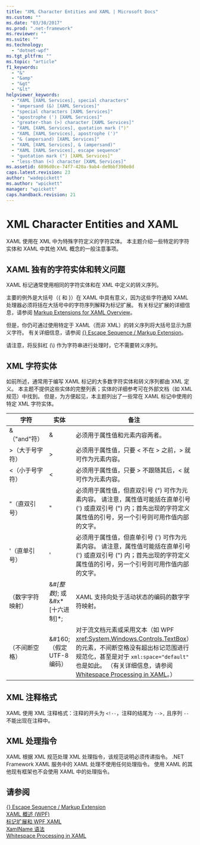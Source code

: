 ```yaml
---
title: "XML Character Entities and XAML | Microsoft Docs"
ms.custom: ""
ms.date: "03/30/2017"
ms.prod: ".net-framework"
ms.reviewer: ""
ms.suite: ""
ms.technology: 
  - "dotnet-wpf"
ms.tgt_pltfrm: ""
ms.topic: "article"
f1_keywords: 
  - "&"
  - "&amp"
  - "&gt"
  - "&lt"
helpviewer_keywords: 
  - "XAML [XAML Services], special characters"
  - "ampersand (&) [XAML Services]"
  - "special characters [XAML Services]"
  - "apostrophe (') [XAML Services]"
  - "greater-than (>) character [XAML Services]"
  - "XAML [XAML Services], quotation mark (")"
  - "XAML [XAML Services], apostrophe (')"
  - "& (ampersand) [XAML Services]"
  - "XAML [XAML Services], & (ampersand)"
  - "XAML [XAML Services], escape sequence"
  - "quotation mark (") [XAML Services]"
  - "less-than (<) character [XAML Services]"
ms.assetid: 6896d0ce-74f7-420a-9ab4-de9bbf390e8d
caps.latest.revision: 23
author: "wadepickett"
ms.author: "wpickett"
manager: "wpickett"
caps.handback.revision: 21
---
```

# XML Character Entities and XAML
XAML 使用在 XML 中为特殊字符定义的字符实体。  本主题介绍一些特定的字符实体和 XAML 中其他 XML 概念的一般注意事项。  
  
<a name="character_entities_and_escaping_issues_that_are_unique_to_xaml"></a>   
## XAML 独有的字符实体和转义问题  
 XAML 标记通常使用相同的字符实体和在 XML 中定义的转义序列。  
  
 主要的例外是大括号（{ 和 }）在 XAML 中具有意义，因为这些字符通知 XAML 处理器必须将括在大括号中的字符序列解释为标记扩展。  有关标记扩展的详细信息，请参阅 [Markup Extensions for XAML Overview](../../../docs/framework/xaml-services/markup-extensions-for-xaml-overview.md)。  
  
 但是，你仍可通过使用特定于 XAML（而非 XML）的转义序列将大括号显示为原义字符。  有关详细信息，请参阅 [{} Escape Sequence \/ Markup Extension](../../../docs/framework/xaml-services/escape-sequence-markup-extension.md)。  
  
 请注意，将反斜杠 \(\\\) 作为字符串进行处理时，它不需要转义序列。  
  
<a name="xml_character_entities"></a>   
## XML 字符实体  
 如前所述，通常用于编写 XAML 标记的大多数字符实体和转义序列都由 XML 定义。  本主题不提供这些实体的完整列表；实体的详细参考可在外部文档（如 XML 规范）中找到。  但是，为方便起见，本主题列出了一些常在 XAML 标记中使用的特定 XML 字符实体。  
  
|字符|实体|备注|  
|--------|--------|--------|  
|&（"and"符）|&amp;|必须用于属性值和元素内容两者。|  
|\>（大于号字符）|&gt;|必须用于属性值，只要 \< 不在 \> 之前，\> 就可作为元素内容。|  
|\<（小于号字符）|&lt;|必须用于属性值，只要 \> 不跟随其后，\< 就可作为元素内容。|  
|"（直双引号）|&quot;|必须用于属性值，但直双引号 \("\) 可作为元素内容。  请注意，属性值可能括在直单引号 \('\) 或直双引号 \("\) 内；首先出现的字符定义属性值的引号，另一个引号则可用作值内部的文字。|  
|'（直单引号）|&apos;|必须用于属性值，但直单引号 \('\) 可作为元素内容。  请注意，属性值可能括在直单引号 \('\) 或直双引号 \("\) 内；首先出现的字符定义属性值的引号，另一个引号则可用作值内部的文字。|  
|（数字字符映射）|&\#*\[整数\]*; 或 &\#x*\[十六进制\]*;|XAML 支持向处于活动状态的编码的数字字符映射。|  
|（不间断空格）|&\#160;（假定 UTF\-8 编码）|对于流文档元素或采用文本（如 WPF <xref:System.Windows.Controls.TextBox>）的元素，不间断空格没有超出标记范围进行规范化，甚至是对于 `xml:space="default"` 也是如此。  （有关详细信息，请参阅 [Whitespace Processing in XAML](../../../docs/framework/xaml-services/whitespace-processing-in-xaml.md)。）|  
  
<a name="xml_comment_format"></a>   
## XML 注释格式  
 XAML 使用 XML 注释格式：注释的开头为 `<!--`，注释的结尾为 `-->,` 且序列 `--` 不能出现在注释中。  
  
<a name="xml_processing_instructions"></a>   
## XML 处理指令  
 XAML 根据 XML 规范处理 XML 处理指令，该规范说明必须传递指令。  .NET Framework XAML 服务中的 XAML 处理不使用任何处理指令。  使用 XAML 的其他现有框架也不会使用 XAML 中的处理指令。  
  
## 请参阅  
 [{} Escape Sequence \/ Markup Extension](../../../docs/framework/xaml-services/escape-sequence-markup-extension.md)   
 [XAML 概述 \(WPF\)](../../../ocs/framework/wpf/advanced/xaml-overview-wpf.md)   
 [标记扩展和 WPF XAML](../../../ocs/framework/wpf/advanced/markup-extensions-and-wpf-xaml.md)   
 [XamlName 语法](../../../docs/framework/xaml-services/xamlname-grammar.md)   
 [Whitespace Processing in XAML](../../../docs/framework/xaml-services/whitespace-processing-in-xaml.md)